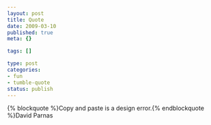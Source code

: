 ```yaml
--- 
layout: post
title: Quote
date: 2009-03-10
published: true
meta: {}

tags: []

type: post
categories: 
- fun
- tumble-quote
status: publish
---
```

{% blockquote %}Copy and paste is a design error.{% endblockquote %}David Parnas
